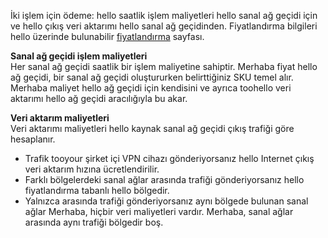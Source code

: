 İki işlem için ödeme: hello saatlik işlem maliyetleri hello sanal ağ geçidi için ve hello çıkış veri aktarımı hello sanal ağ geçidinden. Fiyatlandırma bilgileri hello üzerinde bulunabilir [fiyatlandırma](https://azure.microsoft.com/pricing/details/vpn-gateway) sayfası.

**Sanal ağ geçidi işlem maliyetleri**<br>Her sanal ağ geçidi saatlik bir işlem maliyetine sahiptir. Merhaba fiyat hello ağ geçidi, bir sanal ağ geçidi oluştururken belirttiğiniz SKU temel alır. Merhaba maliyet hello ağ geçidi için kendisini ve ayrıca toohello veri aktarımı hello ağ geçidi aracılığıyla bu akar.

**Veri aktarım maliyetleri**<br>Veri aktarımı maliyetleri hello kaynak sanal ağ geçidi çıkış trafiği göre hesaplanır.

* Trafik tooyour şirket içi VPN cihazı gönderiyorsanız hello Internet çıkış veri aktarım hızına ücretlendirilir.
* Farklı bölgelerdeki sanal ağlar arasında trafiği gönderiyorsanız hello fiyatlandırma tabanlı hello bölgedir.
* Yalnızca arasında trafiği gönderiyorsanız aynı bölgede bulunan sanal ağlar Merhaba, hiçbir veri maliyetleri vardır. Merhaba, sanal ağlar arasında aynı trafiği bölgedir boş.

